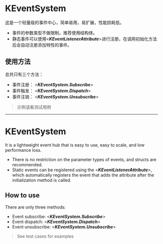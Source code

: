 ﻿# KEventSystem

这是一个轻量级的事件中心，简单易用，易扩展，性能损耗低。  

+ 事件的参数类型不做限制，推荐使用结构体。
+ 静态事件可以使用<***KEventListenerAttribute***>进行注册，在调用初始化方法后会自动注册添加特性的事件。

## 使用方法
总共只有三个方法：
+ 事件注册： <***KEventSystem.Subscribe***>
+ 事件触发： <***KEventSystem.Dispatch***>
+ 事件注销： <***KEventSystem.Unsubscribe***>
> 示例请看测试用例

------
# KEventSystem

It is a lightweight event hub that is easy to use, easy to scale, and low performance loss.

+ There is no restriction on the parameter types of events, and structs are recommended.
+ Static events can be registered using the <***KEventListenerAttribute***>, which automatically registers the event that adds the attribute after the initialization method is called.

## How to use
There are only three methods:
+ Event subscribe: <***KEventSystem.Subscribe***>
+ Event dispatch: <***KEventSystem.Dispatch***>
+ Event unsubscribe: <***KEventSystem.Unsubscribe***>
> See test cases for examples